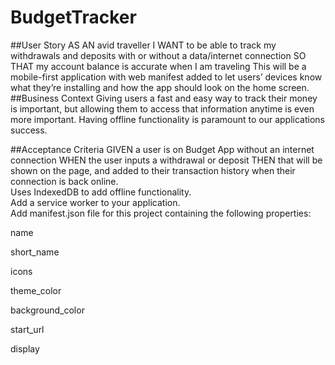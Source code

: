 # BudgetTracker
##User Story
AS AN avid traveller I WANT to be able to track my withdrawals and deposits with or without a data/internet connection
SO THAT my account balance is accurate when I am traveling
This will be a mobile-first application with web manifest added to let users’ devices know what they’re installing and how the app should look on the home screen.
##Business Context
Giving users a fast and easy way to track their money is important, but allowing them to access that information anytime is even more important. Having offline functionality is paramount to our applications success.

##Acceptance Criteria
GIVEN a user is on Budget App without an internet connection WHEN the user inputs a withdrawal or deposit THEN that will be shown on the page, and added to their transaction history when their connection is back online.
</br>
Uses IndexedDB to add offline functionality. 
</br>
Add a service worker to your application. 
</br>
Add manifest.json file for this project containing the following properties:

name

short_name

icons

theme_color

background_color

start_url

display
